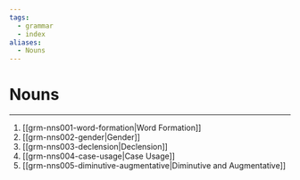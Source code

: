 ```yaml
---
tags:
  - grammar
  - index
aliases:
  - Nouns
---
```

# Nouns
---
1. [[grm-nns001-word-formation|Word Formation]]
2. [[grm-nns002-gender|Gender]]
3. [[grm-nns003-declension|Declension]]
4. [[grm-nns004-case-usage|Case Usage]]
5. [[grm-nns005-diminutive-augmentative|Diminutive and Augmentative]]